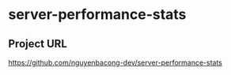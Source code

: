 # server-performance-stats
## Project URL
https://github.com/nguyenbacong-dev/server-performance-stats

